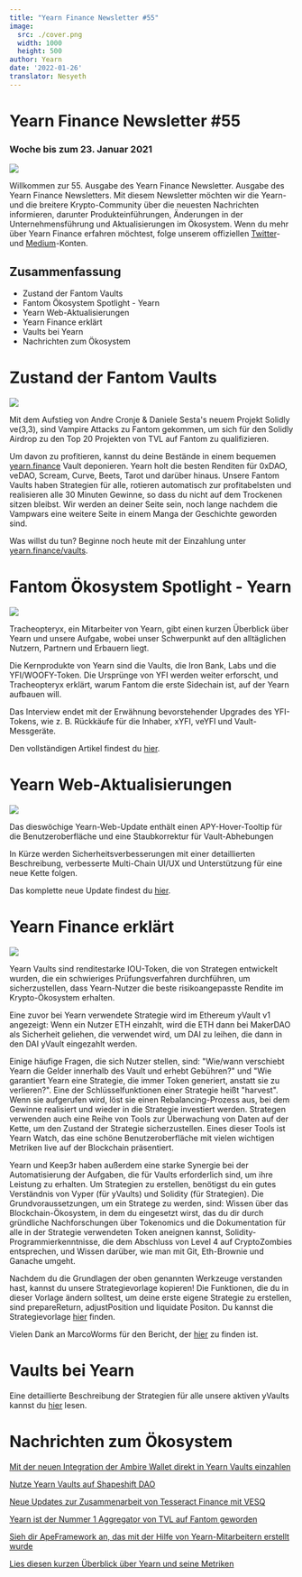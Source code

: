 ```yaml
---
title: "Yearn Finance Newsletter #55"
image:
  src: ./cover.png
  width: 1000
  height: 500
author: Yearn
date: '2022-01-26'
translator: Nesyeth
---
```


# Yearn Finance Newsletter #55

### Woche bis zum 23. Januar 2021

![](./cover.png?w=1000&h=500)

Willkommen zur 55. Ausgabe des Yearn Finance Newsletter. Ausgabe des Yearn Finance Newsletters. Mit diesem Newsletter möchten wir die Yearn- und die breitere Krypto-Community über die neuesten Nachrichten informieren, darunter Produkteinführungen, Änderungen in der Unternehmensführung und Aktualisierungen im Ökosystem. Wenn du mehr über Yearn Finance erfahren möchtest, folge unserem offiziellen [Twitter](https://twitter.com/iearnfinance)- und [Medium](https://medium.com/iearn)-Konten.

## Zusammenfassung

- Zustand der Fantom Vaults
- Fantom Ökosystem Spotlight - Yearn
- Yearn Web-Aktualisierungen
- Yearn Finance erklärt
- Vaults bei Yearn
- Nachrichten zum Ökosystem

# Zustand der Fantom Vaults

![](./image2.jpg?w=674&h=680)

Mit dem Aufstieg von Andre Cronje & Daniele Sesta's neuem Projekt Solidly ve(3,3), sind Vampire Attacks zu Fantom gekommen, um sich für den Solidly Airdrop zu den Top 20 Projekten von TVL auf Fantom zu qualifizieren.

Um davon zu profitieren, kannst du deine Bestände in einem bequemen [yearn.finance](https://yearn.finance/#/home) Vault deponieren. Yearn holt die besten Renditen für 0xDAO, veDAO, Scream, Curve, Beets, Tarot und darüber hinaus. Unsere Fantom Vaults haben Strategien für alle, rotieren automatisch zur profitabelsten und realisieren alle 30 Minuten Gewinne, so dass du nicht auf dem Trockenen sitzen bleibst. Wir werden an deiner Seite sein, noch lange nachdem die Vampwars eine weitere Seite in einem Manga der Geschichte geworden sind.

Was willst du tun? Beginne noch heute mit der Einzahlung unter [yearn.finance/vaults](https://yearn.finance/vaults).

# Fantom Ökosystem Spotlight - Yearn

![](./image3.jpg?w=1456&h=819)

Tracheopteryx, ein Mitarbeiter von Yearn, gibt einen kurzen Überblick über Yearn und unsere Aufgabe, wobei unser Schwerpunkt auf den alltäglichen Nutzern, Partnern und Erbauern liegt.

Die Kernprodukte von Yearn sind die Vaults, die Iron Bank, Labs und die YFI/WOOFY-Token. Die Ursprünge von YFI werden weiter erforscht, und Tracheopteryx erklärt, warum Fantom die erste Sidechain ist, auf der Yearn aufbauen will.

Das Interview endet mit der Erwähnung bevorstehender Upgrades des YFI-Tokens, wie z. B. Rückkäufe für die Inhaber, xYFI, veYFI und Vault-Messgeräte.

Den vollständigen Artikel findest du [hier](https://fantom.foundation/blog/fantom-ecosystem-spotlight-yearn/?__cf_chl_rt_tk=rdrT2KHoFbjTe1yyUOmIDA92AeTmrMPKtQW5yT18mwk-1643234302-0-gaNycGzNCH0).

# Yearn Web-Aktualisierungen

![](./image4.jpg?w=900&h=734)

Das dieswöchige Yearn-Web-Update enthält einen APY-Hover-Tooltip für die Benutzeroberfläche und eine Staubkorrektur für Vault-Abhebungen

In Kürze werden Sicherheitsverbesserungen mit einer detaillierten Beschreibung, verbesserte Multi-Chain UI/UX und Unterstützung für eine neue Kette folgen.

Das komplette neue Update findest du [hier](https://yearnweb.substack.com/p/yearn-web-engineering-update-7d7?r=2y79e&utm_campaign=post&utm_medium=web).

# Yearn Finance erklärt

![](./image5.jpg?w=1000&h=531)

Yearn Vaults sind renditestarke IOU-Token, die von Strategen entwickelt wurden, die ein schwieriges Prüfungsverfahren durchführen, um sicherzustellen, dass Yearn-Nutzer die beste risikoangepasste Rendite im Krypto-Ökosystem erhalten.

Eine zuvor bei Yearn verwendete Strategie wird im Ethereum yVault v1 angezeigt: Wenn ein Nutzer ETH einzahlt, wird die ETH dann bei MakerDAO als Sicherheit geliehen, die verwendet wird, um DAI zu leihen, die dann in den DAI yVault eingezahlt werden.

Einige häufige Fragen, die sich Nutzer stellen, sind: "Wie/wann verschiebt Yearn die Gelder innerhalb des Vault und erhebt Gebühren?" und "Wie garantiert Yearn eine Strategie, die immer Token generiert, anstatt sie zu verlieren?". Eine der Schlüsselfunktionen einer Strategie heißt "harvest". Wenn sie aufgerufen wird, löst sie einen Rebalancing-Prozess aus, bei dem Gewinne realisiert und wieder in die Strategie investiert werden. Strategen verwenden auch eine Reihe von Tools zur Überwachung von Daten auf der Kette, um den Zustand der Strategie sicherzustellen. Eines dieser Tools ist Yearn Watch, das eine schöne Benutzeroberfläche mit vielen wichtigen Metriken live auf der Blockchain präsentiert.

Yearn und Keep3r haben außerdem eine starke Synergie bei der Automatisierung der Aufgaben, die für Vaults erforderlich sind, um ihre Leistung zu erhalten. Um Strategien zu erstellen, benötigst du ein gutes Verständnis von Vyper (für yVaults) und Solidity (für Strategien). Die Grundvoraussetzungen, um ein Stratege zu werden, sind: Wissen über das Blockchain-Ökosystem, in dem du eingesetzt wirst, das du dir durch gründliche Nachforschungen über Tokenomics und die Dokumentation für alle in der Strategie verwendeten Token aneignen kannst, Solidity-Programmierkenntnisse, die dem Abschluss von Level 4 auf CryptoZombies entsprechen, und Wissen darüber, wie man mit Git, Eth-Brownie und Ganache umgeht.

Nachdem du die Grundlagen der oben genannten Werkzeuge verstanden hast, kannst du unsere Strategievorlage kopieren! Die Funktionen, die du in dieser Vorlage ändern solltest, um deine erste eigene Strategie zu erstellen, sind prepareReturn, adjustPosition und liquidate Positon. Du kannst die Strategievorlage [hier](https://github.com/yearn/brownie-strategy-mix) finden.

Vielen Dank an MarcoWorms für den Bericht, der [hier](https://medium.com/iearn/yearn-finance-explained-what-are-vaults-and-strategies-96970560432) zu finden ist.

# Vaults bei Yearn

Eine detaillierte Beschreibung der Strategien für alle unsere aktiven yVaults kannst du [hier](https://medium.com/yearn-state-of-the-vaults/the-vaults-at-yearn-9237905ffed3) lesen.

# Nachrichten zum Ökosystem

[Mit der neuen Integration der Ambire Wallet direkt in Yearn Vaults einzahlen](https://twitter.com/AmbireWallet/status/1483087593285820416)

[Nutze Yearn Vaults auf Shapeshift DAO](https://twitter.com/ShapeShift_io/status/1484599573289086984)

[Neue Updates zur Zusammenarbeit von Tesseract Finance mit VESQ](https://twitter.com/tesseract_fi/status/1483484524143128578)

[Yearn ist der Nummer 1 Aggregator von TVL auf Fantom geworden](https://twitter.com/vannny365/status/1484385291947368448)

[Sieh dir ApeFramework an, das mit der Hilfe von Yearn-Mitarbeitern erstellt wurde](https://twitter.com/ApeFramework)

[Lies diesen kurzen Überblick über Yearn und seine Metriken](https://twitter.com/fuuurma/status/1484503576076599298)
